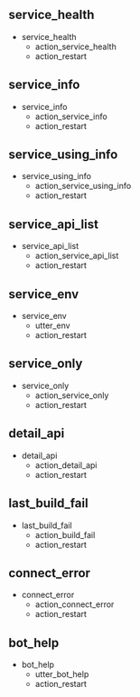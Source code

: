 ## service_health
* service_health
  - action_service_health
  - action_restart
  
## service_info
* service_info
  - action_service_info
  - action_restart
  
## service_using_info
* service_using_info
  - action_service_using_info
  - action_restart
  
## service_api_list
* service_api_list
  - action_service_api_list
  - action_restart
  
## service_env
* service_env
  - utter_env
  - action_restart

## service_only
* service_only
  - action_service_only
  - action_restart
  
## detail_api
* detail_api
  - action_detail_api
  - action_restart
  
## last_build_fail
* last_build_fail
  - action_build_fail
  - action_restart

## connect_error
* connect_error
  - action_connect_error
  - action_restart

## bot_help
* bot_help
  - utter_bot_help
  - action_restart